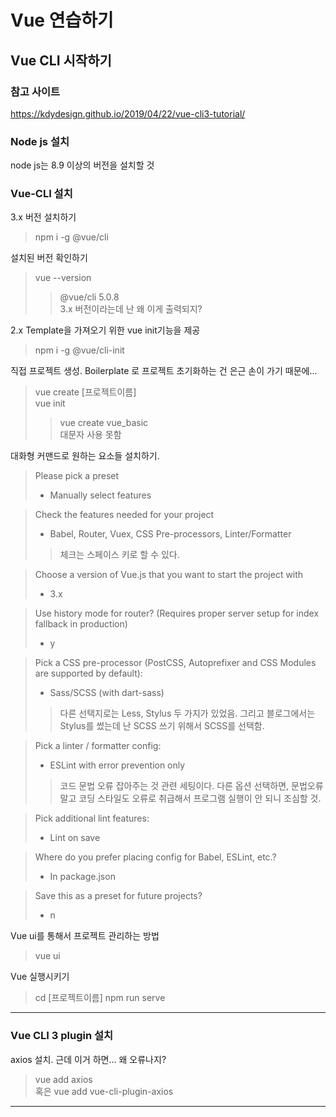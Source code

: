 # Vue 연습하기

## Vue CLI 시작하기

### 참고 사이트

https://kdydesign.github.io/2019/04/22/vue-cli3-tutorial/

### Node js 설치

node js는 8.9 이상의 버전을 설치할 것

### Vue-CLI 설치

3.x 버전 설치하기

> npm i -g @vue/cli

설치된 버전 확인하기

> vue --version
>> @vue/cli 5.0.8  
3.x 버전이라는데 난 왜 이게 출력되지?

2.x Template을 가져오기 위한 vue init기능을 제공

> npm i -g @vue/cli-init

직접 프로젝트 생성. Boilerplate 로 프로젝트 초기화하는 건 은근 손이 가기 때문에...

> vue create [프로젝트이름]  
> vue init
>> vue create vue_basic  
대문자 사용 못함

대화형 커맨드로 원하는 요소들 설치하기.

> Please pick a preset
> - Manually select features

> Check the features needed for your project
> - Babel, Router, Vuex, CSS    Pre-processors, Linter/Formatter  
>> 체크는 스페이스 키로 할 수 있다.

> Choose a version of Vue.js that you want to start the project with
> - 3.x

> Use history mode for router?  (Requires proper server setup for index fallback in production)
> - y

> Pick a CSS pre-processor (PostCSS, Autoprefixer and CSS Modules are supported by default):
> - Sass/SCSS (with dart-sass)
>> 다른 선택지로는 Less, Stylus 두 가지가 있었음. 그리고 블로그에서는 Stylus를 썼는데 난 SCSS 쓰기 위해서 SCSS를 선택함.

> Pick a linter / formatter config:
> - ESLint with error prevention only
>> 코드 문법 오류 잡아주는 것 관련 세팅이다. 다른 옵션 선택하면, 문법오류 말고 코딩 스타일도 오류로 취급해서 프로그램 실행이 안 되니 조심할 것.

> Pick additional lint features:
> - Lint on save

> Where do you prefer placing config for Babel, ESLint, etc.?
> - In package.json

> Save this as a preset for future projects?
> - n

Vue ui를 통해서 프로젝트 관리하는 방법

> vue ui

Vue 실행시키기

> cd [프로젝트이름]
npm run serve

---

### Vue CLI 3 plugin 설치

axios 설치. 근데 이거 하면... 왜 오류나지?

> vue add axios  
> 혹은 vue add vue-cli-plugin-axios

---

